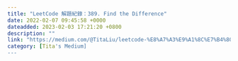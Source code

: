```yaml
---
title: "LeetCode 解題紀錄：389. Find the Difference"
date: 2022-02-07 09:45:58 +0000
dateadded: 2023-02-03 17:21:20 +0800
description: ""
link: "https://medium.com/@TitaLiu/leetcode-%E8%A7%A3%E9%A1%8C%E7%B4%80%E9%8C%84-389-find-the-difference-c7589bd7faf6?source=rss-1f0703e3e84b------2"
category: [Tita's Medium]
---
```

